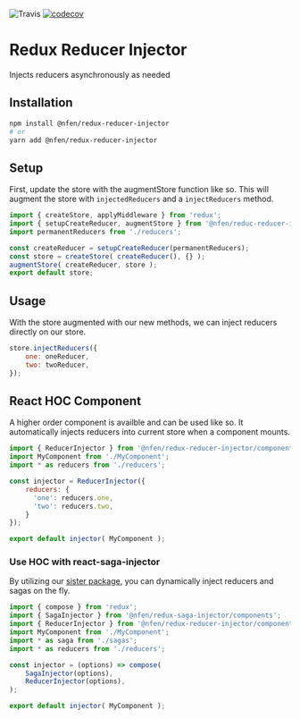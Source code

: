 
![Travis](https://img.shields.io/travis/nealfennimore/redux-reducer-injector.svg)
[![codecov](https://codecov.io/gh/nealfennimore/redux-reducer-injector/branch/master/graph/badge.svg)](https://codecov.io/gh/nealfennimore/redux-reducer-injector)


# Redux Reducer Injector

Injects reducers asynchronously as needed

## Installation

```sh
npm install @nfen/redux-reducer-injector
# or
yarn add @nfen/redux-reducer-injector
```
## Setup

First, update the store with the augmentStore function like so. This will augment the store with `injectedReducers` and a `injectReducers` method.

```js
import { createStore, applyMiddleware } from 'redux';
import { setupCreateReducer, augmentStore } from '@nfen/reduc-reducer-injector';
import permanentReducers from './reducers';

const createReducer = setupCreateReducer(permanentReducers);
const store = createStore( createReducer(), {} );
augmentStore( createReducer, store );
export default store;
```

## Usage

With the store augmented with our new methods, we can inject reducers directly on our store.

```js
store.injectReducers({
    one: oneReducer,
    two: twoReducer,
});
```

## React HOC Component

A higher order component is availble and can be used like so. It automatically injects reducers into current store when a component mounts.

```js
import { ReducerInjector } from '@nfen/redux-reducer-injector/components';
import MyComponent from './MyComponent';
import * as reducers from './reducers';

const injector = ReducerInjector({
    reducers: {
      'one': reducers.one,
      'two': reducers.two,
    }
});

export default injector( MyComponent );
```

### Use HOC with react-saga-injector

By utilizing our [sister package](https://github.com/nealfennimore/redux-saga-injector), you can dynamically inject reducers and sagas on the fly.

```js
import { compose } from 'redux';
import { SagaInjector } from '@nfen/redux-saga-injector/components';
import { ReducerInjector } from '@nfen/redux-reducer-injector/components';
import MyComponent from './MyComponent';
import * as saga from './sagas';
import * as reducers from './reducers';

const injector = (options) => compose(
    SagaInjector(options),
    ReducerInjector(options),
);

export default injector( MyComponent );
```
